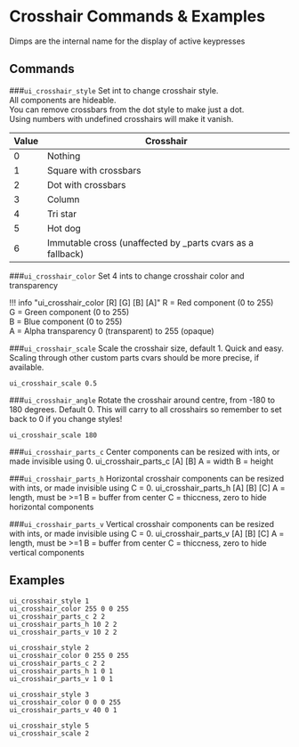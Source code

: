 # Crosshair Commands & Examples

Dimps are the internal name for the display of active keypresses

## Commands

###```ui_crosshair_style```
Set int to change crosshair style.  
All components are hideable.  
You can remove crossbars from the dot style to make just a dot.  
Using numbers with undefined crosshairs will make it vanish.

| Value | Crosshair |
| - | - |
| 0 | Nothing |
| 1 | Square with crossbars |
| 2 | Dot with crossbars |
| 3 | Column |
| 4 | Tri star |
| 5 | Hot dog |
| 6 | Immutable cross (unaffected by _parts cvars as a fallback) |

###```ui_crosshair_color```
Set 4 ints to change crosshair color and transparency

!!! info "ui_crosshair_color [R] [G] [B] [A]"
    R = Red component (0 to 255)  
    G = Green component (0 to 255)  
    B = Blue component (0 to 255)  
    A = Alpha transparency 0 (transparent) to 255 (opaque)

###```ui_crosshair_scale```
Scale the crosshair size, default 1. Quick and easy.  
Scaling through other custom parts cvars should be more precise, if available.

`ui_crosshair_scale 0.5`

###```ui_crosshair_angle```
Rotate the crosshair around centre, from -180 to 180 degrees. Default 0.
This will carry to all crosshairs so remember to set back to 0 if you change styles!

`ui_crosshair_scale 180`

###```ui_crosshair_parts_c```
Center components can be resized with ints, or made invisible using 0.
ui_crosshair_parts_c [A] [B]
A = width
B = height

###```ui_crosshair_parts_h```
Horizontal crosshair components can be resized with ints, or made invisible using C = 0.
ui_crosshair_parts_h [A] [B] [C]
A = length, must be >=1
B = buffer from center
C = thiccness, zero to hide horizontal components

###```ui_crosshair_parts_v```
Vertical crosshair components can be resized with ints, or made invisible using C = 0.
ui_crosshair_parts_v [A] [B] [C]
A = length, must be >=1
B = buffer from center
C = thiccness, zero to hide vertical components

## Examples

``` title="Red cross (default)"
ui_crosshair_style 1
ui_crosshair_color 255 0 0 255
ui_crosshair_parts_c 2 2
ui_crosshair_parts_h 10 2 2
ui_crosshair_parts_v 10 2 2
```

``` title="Green dot"
ui_crosshair_style 2
ui_crosshair_color 0 255 0 255
ui_crosshair_parts_c 2 2
ui_crosshair_parts_h 1 0 1
ui_crosshair_parts_v 1 0 1
```

``` title="Black CGAZ column"
ui_crosshair_style 3
ui_crosshair_color 0 0 0 255
ui_crosshair_parts_v 40 0 1
```

``` title="Hot Dog"
ui_crosshair_style 5
ui_crosshair_scale 2
```